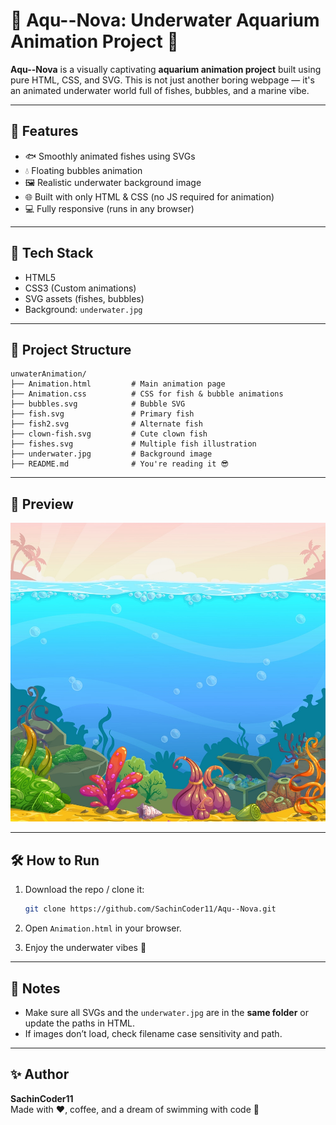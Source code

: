 # 🌊 Aqu--Nova: Underwater Aquarium Animation Project 🐠

**Aqu--Nova** is a visually captivating **aquarium animation project** built using pure HTML, CSS, and SVG. This is not just another boring webpage — it's an animated underwater world full of fishes, bubbles, and a marine vibe.

---

## 🚀 Features

- 🐟 Smoothly animated fishes using SVGs
- 💧 Floating bubbles animation
- 🖼️ Realistic underwater background image
- 🌐 Built with only HTML & CSS (no JS required for animation)
- 💻 Fully responsive (runs in any browser)

---

## 🧠 Tech Stack

- HTML5
- CSS3 (Custom animations)
- SVG assets (fishes, bubbles)
- Background: `underwater.jpg`

---

## 📁 Project Structure

```
unwaterAnimation/
├── Animation.html         # Main animation page
├── Animation.css          # CSS for fish & bubble animations
├── bubbles.svg            # Bubble SVG
├── fish.svg               # Primary fish
├── fish2.svg              # Alternate fish
├── clown-fish.svg         # Cute clown fish
├── fishes.svg             # Multiple fish illustration
├── underwater.jpg         # Background image
├── README.md              # You're reading it 😎
```

---

## 📸 Preview

![Aquarium Preview](./underwater.jpg)

---

## 🛠️ How to Run

1. Download the repo / clone it:
   ```bash
   git clone https://github.com/SachinCoder11/Aqu--Nova.git
   ```

2. Open `Animation.html` in your browser.

3. Enjoy the underwater vibes 💙

---

## 📌 Notes

- Make sure all SVGs and the `underwater.jpg` are in the **same folder** or update the paths in HTML.
- If images don’t load, check filename case sensitivity and path.

---

## ✨ Author

**SachinCoder11**  
Made with ❤️, coffee, and a dream of swimming with code 🐬

